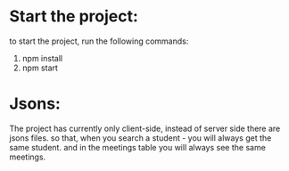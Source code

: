 # Start the project:

to start the project, run the following commands:
1. npm install
2. npm start

# Jsons:
The project has currently only client-side, instead of server side there are jsons files.
so that, when you search a student - you will always get the same student.
and in the meetings table you will always see the same meetings.
